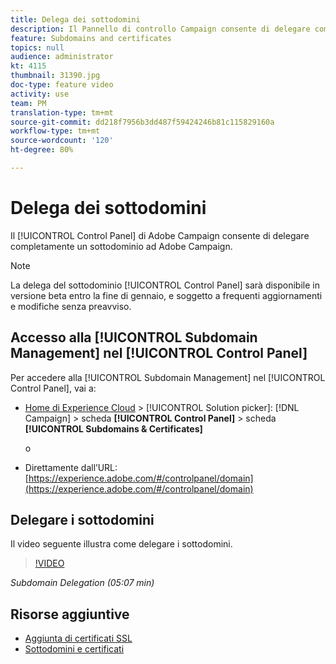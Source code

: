 ```yaml
---
title: Delega dei sottodomini
description: Il Pannello di controllo Campaign consente di delegare completamente un sottodominio ad Adobe Campaign. Per farlo, segui la procedura indicata di seguito.
feature: Subdomains and certificates
topics: null
audience: administrator
kt: 4115
thumbnail: 31390.jpg
doc-type: feature video
activity: use
team: PM
translation-type: tm+mt
source-git-commit: dd218f7956b3dd487f59424246b81c115829160a
workflow-type: tm+mt
source-wordcount: '120'
ht-degree: 80%

---
```



# Delega dei sottodomini

Il [!UICONTROL Control Panel] di Adobe Campaign consente di delegare completamente un sottodominio ad Adobe Campaign.

>[!NOTE]
>
>La delega del sottodominio [!UICONTROL Control Panel] sarà disponibile in versione beta entro la fine di gennaio, e soggetto a frequenti aggiornamenti e modifiche senza preavviso.

## Accesso alla [!UICONTROL Subdomain Management] nel [!UICONTROL Control Panel]

Per accedere alla [!UICONTROL Subdomain Management] nel [!UICONTROL Control Panel], vai a:

* [Home di Experience Cloud](https://experience.adobe.com/#/home) > [!UICONTROL Solution picker]: [!DNL Campaign] > scheda **[!UICONTROL Control Panel]** > scheda **[!UICONTROL Subdomains & Certificates]**

   o
* Direttamente dall’URL: [https://experience.adobe.com/#/controlpanel/domain](https://experience.adobe.com/#/controlpanel/domain)

## Delegare i sottodomini

Il video seguente illustra come delegare i sottodomini.

>[!VIDEO](https://video.tv.adobe.com/v/31390?quality=12)

*Subdomain Delegation (05:07 min)*

## Risorse aggiuntive

* [Aggiunta di certificati SSL](/help/administrating/control-panel/adding-ssl-certificates.md)
* [Sottodomini e certificati](https://docs.adobe.com/content/help/it-IT/control-panel/using/subdomains-and-certificates/renewing-subdomain-certificate.html)
